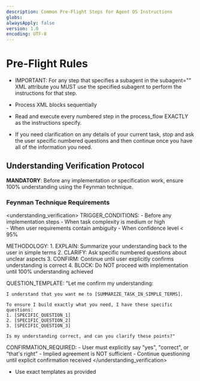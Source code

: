 ```yaml
---
description: Common Pre-Flight Steps for Agent OS Instructions
globs:
alwaysApply: false
version: 1.0
encoding: UTF-8
---
```


# Pre-Flight Rules

- IMPORTANT: For any step that specifies a subagent in the subagent="" XML attribute you MUST use the specified subagent to perform the instructions for that step.

- Process XML blocks sequentially

- Read and execute every numbered step in the process_flow EXACTLY as the instructions specify.

- If you need clarification on any details of your current task, stop and ask the user specific numbered questions and then continue once you have all of the information you need.

## Understanding Verification Protocol

**MANDATORY**: Before any implementation or specification work, ensure 100% understanding using the Feynman technique.

### Feynman Technique Requirements

<understanding_verification>
  TRIGGER_CONDITIONS:
    - Before any implementation steps
    - When task complexity is medium or high  
    - When user requirements contain ambiguity
    - When confidence level < 95%

  METHODOLOGY:
    1. EXPLAIN: Summarize your understanding back to the user in simple terms
    2. CLARIFY: Ask specific numbered questions about unclear aspects
    3. CONFIRM: Continue until user explicitly confirms understanding is correct
    4. BLOCK: Do NOT proceed with implementation until 100% understanding achieved

  QUESTION_TEMPLATE:
    "Let me confirm my understanding:
    
    I understand that you want me to [SUMMARIZE_TASK_IN_SIMPLE_TERMS].
    
    To ensure I build exactly what you need, I have these specific questions:
    1. [SPECIFIC_QUESTION_1]
    2. [SPECIFIC_QUESTION_2] 
    3. [SPECIFIC_QUESTION_3]
    
    Is my understanding correct, and can you clarify these points?"

  CONFIRMATION_REQUIRED:
    - User must explicitly say "yes", "correct", or "that's right"
    - Implied agreement is NOT sufficient
    - Continue questioning until explicit confirmation received
</understanding_verification>

- Use exact templates as provided
